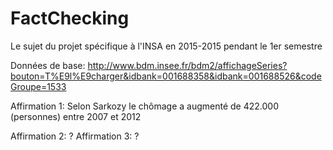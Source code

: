 # FactChecking
Le sujet du projet spécifique à l'INSA en 2015-2015 pendant le 1er semestre

Données de base:
http://www.bdm.insee.fr/bdm2/affichageSeries?bouton=T%E9l%E9charger&idbank=001688358&idbank=001688526&codeGroupe=1533

Affirmation 1: Selon Sarkozy le chômage a augmenté de 422.000 (personnes) entre 2007 et 2012

Affirmation 2: ?
Affirmation 3: ?
